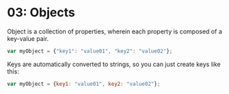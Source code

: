 # 03: Objects

Object is a collection of properties, wherein each property is composed of a key-value pair.

```js
var myObject = {"key1": "value01", "key2": "value02"};
```

Keys are automatically converted to strings, so you can just create keys like this:

```js
var myObject = {key1: "value01", key2: "value02"};
```
